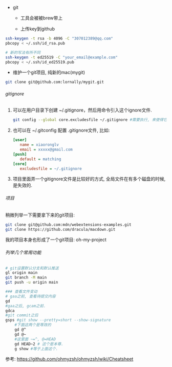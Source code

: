 - git

  - 工具会被被brew带上

  - 上传key到github

```sh
ssh-keygen -t rsa -b 4096 -C "307012389@qq.com"
pbcopy < ~/.ssh/id_rsa.pub

# 新的写法有所不同
ssh-keygen -t ed25519 -C "your_email@example.com"
pbcopy < ~/.ssh/id_ed25519.pub  
```

  - 维护一个git项目, 纯新的mac(mygit) 

```sh
git clone git@github.com:lornally/mygit.git
```

###### gitignore

1. 可以在用户目录下创建 ~/.gitignore，然后用命令引入这个ignore文件.

   ```sh
   git config --global core.excludesfile ~/.gitignore #需要执行, 来使得它生效
   ```

2. 也可以在 ~/.gitconfig 配置 .gitignore文件, 比如:

   ```ini
   [user]
      name = xiaoronglv
      email = xxxxx@gmail.com
   [push]
      default = matching
   [core]
      excludesfile = ~/.gitignore
   ```

3. 项目里面弄一个gitignore文件是比较好的方式, 全局文件在有多个磁盘的时候, 是失效的.

###### 项目

稍微列举一下需要拿下来的git项目:

```sh
git clone git@github.com:mdn/webextensions-examples.git
git clone https://github.com/dracula/macdown.git
```

我的项目本身也形成了一个git项目: oh-my-project

###### 列举几个常用功能

```sh
# git设置默认分支和默认推送
gl origin main
git branch -M main
git push -u origin main

### 查看文件变动
# gaa之前, 查看待提交内容
gd
#gaa之后, gcam之前.
gdca 
#git commit之后
gsps #git show --pretty=short --show-signature
    #下面这两个是等效的
    gd @^
    gd @~ 
    #这里面 ~=^, @=HEAD
    gd HEAD~2 # 这个是本尊.
    g show #等于上面这个.
```

参考: https://github.com/ohmyzsh/ohmyzsh/wiki/Cheatsheet